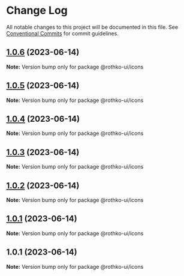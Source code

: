 # Change Log

All notable changes to this project will be documented in this file.
See [Conventional Commits](https://conventionalcommits.org) for commit guidelines.

## [1.0.6](https://github.com/luxo-ai/rothko-ui/compare/@rothko-ui/icons@1.0.5...@rothko-ui/icons@1.0.6) (2023-06-14)

**Note:** Version bump only for package @rothko-ui/icons

## [1.0.5](https://github.com/luxo-ai/rothko-ui/compare/@rothko-ui/icons@1.0.4...@rothko-ui/icons@1.0.5) (2023-06-14)

**Note:** Version bump only for package @rothko-ui/icons

## [1.0.4](https://github.com/luxo-ai/rothko-ui/compare/@rothko-ui/icons@1.0.3...@rothko-ui/icons@1.0.4) (2023-06-14)

**Note:** Version bump only for package @rothko-ui/icons

## [1.0.3](https://github.com/luxo-ai/rothko-ui/compare/@rothko-ui/icons@1.0.2...@rothko-ui/icons@1.0.3) (2023-06-14)

**Note:** Version bump only for package @rothko-ui/icons

## [1.0.2](https://github.com/luxo-ai/rothko-ui/compare/@rothko-ui/icons@1.0.1...@rothko-ui/icons@1.0.2) (2023-06-14)

**Note:** Version bump only for package @rothko-ui/icons

## [1.0.1](https://github.com/luxo-ai/rothko-ui/compare/@rothko-ui/icons@1.0.1...@rothko-ui/icons@1.0.1) (2023-06-14)

**Note:** Version bump only for package @rothko-ui/icons

## 1.0.1 (2023-06-14)

**Note:** Version bump only for package @rothko-ui/icons
